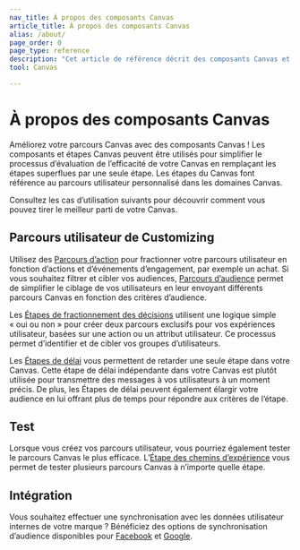 ```yaml
---
nav_title: À propos des composants Canvas 
article_title: À propos des composants Canvas
alias: /about/
page_order: 0
page_type: reference
description: "Cet article de référence décrit des composants Canvas et fournit des cas d’utilisation pour les divers composants disponibles."
tool: Canvas

---
```


# À propos des composants Canvas

Améliorez votre parcours Canvas avec des composants Canvas ! Les composants et étapes Canvas peuvent être utilisés pour simplifier le processus d’évaluation de l’efficacité de votre Canvas en remplaçant les étapes superflues par une seule étape. Les étapes du Canvas font référence au parcours utilisateur personnalisé dans les domaines Canvas. 

Consultez les cas d’utilisation suivants pour découvrir comment vous pouvez tirer le meilleur parti de votre Canvas.

## Parcours utilisateur de Customizing

Utilisez des [Parcours d’action][1] pour fractionner votre parcours utilisateur en fonction d’actions et d’événements d’engagement, par exemple un achat. Si vous souhaitez filtrer et cibler vos audiences, [Parcours d’audience][2] permet de simplifier le ciblage de vos utilisateurs en leur envoyant différents parcours Canvas en fonction des critères d’audience.

Les [Étapes de fractionnement des décisions][3] utilisent une logique simple « oui ou non » pour créer deux parcours exclusifs pour vos expériences utilisateur, basées sur une action ou un attribut utilisateur. Ce processus permet d’identifier et de cibler vos groupes d’utilisateurs.

Les [Étapes de délai][4] vous permettent de retarder une seule étape dans votre Canvas.  Cette étape de délai indépendante dans votre Canvas est plutôt utilisée pour transmettre des messages à vos utilisateurs à un moment précis. De plus, les Étapes de délai peuvent également élargir votre audience en lui offrant plus de temps pour répondre aux critères de l’étape. 

## Test
Lorsque vous créez vos parcours utilisateur, vous pourriez également tester le parcours Canvas le plus efficace. L’[Étape des chemins d’expérience][5] vous permet de tester plusieurs parcours Canvas à n’importe quelle étape. 

## Intégration 
Vous souhaitez effectuer une synchronisation avec les données utilisateur internes de votre marque ? Bénéficiez des options de synchronisation d’audience disponibles pour [Facebook][6] et [Google][7]. 

[1]: {{site.baseurl}}/user_guide/engagement_tools/canvas/canvas_components/action_paths
[2]: {{site.baseurl}}/user_guide/engagement_tools/canvas/canvas_components/audience_paths
[3]: {{site.baseurl}}/user_guide/engagement_tools/canvas/canvas_components/decision_split
[4]: {{site.baseurl}}/user_guide/engagement_tools/canvas/canvas_components/delay_step
[5]: {{site.baseurl}}/user_guide/engagement_tools/canvas/canvas_components/experiment_step
[6]: {{site.baseurl}}/partners/canvas_steps/facebook_audience_sync
[7]: {{site.baseurl}}/partners/canvas_steps/google_audience_sync